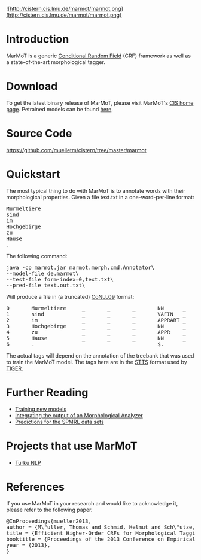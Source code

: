 ![http://cistern.cis.lmu.de/marmot/marmot.png](http://cistern.cis.lmu.de/marmot/marmot.png)

# Introduction #

MarMoT is a generic [Conditional Random Field](http://en.wikipedia.org/wiki/Conditional_random_field) (CRF) framework as well as a state-of-the-art morphological tagger.

# Download #

To get the latest binary release of MarMoT, please visit MarMoT's [CIS home page](http://cistern.cis.lmu.de/marmot/CURRENT).
Petrained models can be found [here](http://cistern.cis.lmu.de/marmot/models/).

# Source Code #

https://github.com/muelletm/cistern/tree/master/marmot

# Quickstart #

The most typical thing to do with MarMoT is to annotate words with their morphological properties. Given a file text.txt in a one-word-per-line format:
<pre>
Murmeltiere
sind
im
Hochgebirge
zu
Hause
.
</pre>

The following command:
<pre>
java -cp marmot.jar marmot.morph.cmd.Annotator\
--model-file de.marmot\
--test-file form-index=0,text.txt\
--pred-file text.out.txt\
</pre>

Will produce a file in (a truncated) [CoNLL09](http://ufal.mff.cuni.cz/conll2009-st/task-description.html) format:

<pre>
0       Murmeltiere     _       _       _       NN      _       case=nom|number=pl|gender=masc
1       sind            _       _       _       VAFIN   _       number=pl|person=3|tense=pres|mood=ind
2       im              _       _       _       APPRART _       case=dat|number=sg|gender=neut
3       Hochgebirge     _       _       _       NN      _       case=dat|number=sg|gender=neut
4       zu              _       _       _       APPR    _       _
5       Hause           _       _       _       NN      _       case=dat|number=sg|gender=neut
6       .               _       _       _       $.      _       _
</pre>

The actual tags will depend on the annotation of the treebank that was used to train the MarMoT model. The tags here are in the [STTS](https://catalog.clarin.eu/isocat/rest/dcs/376) format used by [TIGER](http://www.ims.uni-stuttgart.de/forschung/ressourcen/korpora/tiger.html).

# Further Reading #
  * [Training new models](marmotTraining.md)
  * [Integrating the output of an Morphological Analyzer](marmotMorphologicalAnalyzer.md)
  * [Predictions for the SPMRL data sets](marmotSPMRL.md)

# Projects that use MarMoT #

  * [Turku NLP](http://turkunlp.github.io/Finnish-dep-parser/)

# References #

If you use MarMoT in your research and would like to acknowledge it, please refer to the following paper.

<pre>
@InProceedings{mueller2013,
author = {M\"uller, Thomas and Schmid, Helmut and Sch\"utze, Hinrich},
title = {Efficient Higher-Order CRFs for Morphological Tagging},
booktitle = {Proceedings of the 2013 Conference on Empirical Methods in Natural Language Processing},
year = {2013},
}
</pre>
